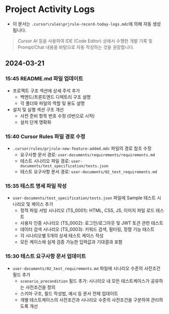 # Project Activity Logs
- 이 문서는 `.cursor\rules\prjrule-record-today-logs.mdc`에 의해 자동 생성됩니다. 
> *Cursor AI* 등을 사용하여 IDE (Code Editor) 상에서 수행한 개발 기록 및 Prompt/Chat 내용을 바탕으로 자동 작성하는 것을 권장합니다.

## 2024-03-21

### 15:45 README.md 파일 업데이트
- 프로젝트 구조 섹션에 상세 주석 추가
  - 백엔드/프론트엔드 디렉토리 구조 설명
  - 각 폴더와 파일의 역할 및 용도 설명
- 설치 및 실행 섹션 구조 개선
  - 사전 준비 항목 번호 수정 (0번으로 시작)
  - 설치 단계 명확화

### 15:40 Cursor Rules 파일 경로 수정
- `.cursor/rules/prjrule-new-feature-added.mdc` 파일의 경로 참조 수정
  - 요구사항 문서 경로: `user-documents/requirements/requirements.md`
  - 테스트 시나리오 파일 경로: `user-documents/test_specification/tests.json`
  - 테스트 요구사항 문서 경로: `user-documents/02_test_requirements.md`

### 15:35 테스트 명세 파일 작성
- `user-documents/test_specification/tests.json` 파일에 Sample 테스트 시나리오 및 케이스 추가
  - 정적 파일 서빙 시나리오 (TS_0001): HTML, CSS, JS, 이미지 파일 로드 테스트
  - 사용자 인증 시나리오 (TS_0002): 로그인/로그아웃 및 JWT 토큰 관련 테스트
  - 데이터 검색 시나리오 (TS_0003): 키워드 검색, 필터링, 정렬 기능 테스트
  - 각 시나리오별 5개의 상세 테스트 케이스 작성
  - 모든 케이스에 실제 검증 가능한 입력값과 기대결과 포함

### 15:30 테스트 요구사항 문서 업데이트
- `user-documents/02_test_requirements.md` 파일에 시나리오 수준의 사전조건 필드 추가
  - `scenario_precondition` 필드 추가: 시나리오 내 모든 테스트케이스가 공유하는 사전조건을 정의
  - 스키마 구조, 필드 작성법, 예시 등 문서 전체 업데이트
  - 개별 테스트케이스의 사전조건과 시나리오 수준의 사전조건을 구분하여 관리하도록 개선

